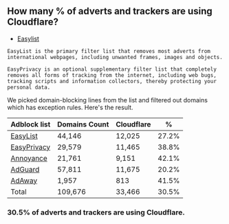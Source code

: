 ## How many % of adverts and trackers are using Cloudflare?


- [Easylist](https://web.archive.org/web/20210516110248/https://easylist.to/)
```
EasyList is the primary filter list that removes most adverts from international webpages, including unwanted frames, images and objects.

EasyPrivacy is an optional supplementary filter list that completely removes all forms of tracking from the internet, including web bugs, tracking scripts and information collectors, thereby protecting your personal data.
```


We picked domain-blocking lines from the list and filtered out domains which has exception rules.
Here's the result.


| Adblock list | Domains Count | Cloudflare | % |
| --- | --- | --- | --- |
| [EasyList](https://easylist.to/easylist/easylist.txt) | 44,146 | 12,025 | 27.2% |
| [EasyPrivacy](https://easylist.to/easylist/easyprivacy.txt) | 29,579 | 11,465 | 38.8% |
| [Annoyance](https://secure.fanboy.co.nz/fanboy-annoyance.txt) | 21,761 | 9,151 | 42.1% |
| [AdGuard](https://adguardteam.github.io/AdGuardSDNSFilter/Filters/filter.txt) | 57,811 | 11,675 | 20.2% |
| [AdAway](https://raw.githubusercontent.com/AdAway/adaway.github.io/master/hosts.txt) | 1,957 | 813 | 41.5% |
| Total | 109,676 | 33,466 | 30.5% |


### 30.5% of adverts and trackers are using Cloudflare.